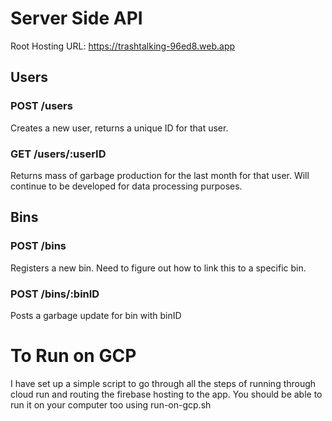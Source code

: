 # Server Side API
Root Hosting URL: https://trashtalking-96ed8.web.app

## Users

### POST /users
Creates a new user, returns a unique ID for that user.
### GET /users/:userID 
Returns mass of garbage production for the last month for that user.  Will continue to be developed for data processing purposes.
## Bins
### POST /bins
Registers a new bin.  Need to figure out how to link this to a specific bin.
### POST /bins/:binID
Posts a garbage update for bin with binID 

# To Run on GCP
I have set up a simple script to go through all the steps of running through cloud run and routing the firebase hosting to the app.  You should be able to run it on your computer too using run-on-gcp.sh
